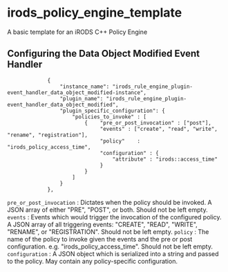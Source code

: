 # irods_policy_engine_template
A basic template for an iRODS C++ Policy Engine

## Configuring the Data Object Modified Event Handler
```
             {
                 "instance_name": "irods_rule_engine_plugin-event_handler_data_object_modified-instance",
                 "plugin_name": "irods_rule_engine_plugin-event_handler_data_object_modified",
                 "plugin_specific_configuration": {
                     "policies_to_invoke" : [
                         {    "pre_or_post_invocation" : ["post"],
                              "events" : ["create", "read", "write", "rename", "registration"],
                              "policy"    : "irods_policy_access_time",
                              "configuration" : {
                                  "attribute" : "irods::access_time"
                              }
                         }
                     ]
                 }
             },
```
`pre_or_post_invocation` : Dictates when the policy should be invoked. A JSON array of either "PRE", "POST", or both.  Should not be left empty.
`events` : Events which would trigger the invocation of the configured policy.  A JSON array of all triggering events: "CREATE", "READ", "WRITE", "RENAME", or "REGISTRATION".  Should not be left empty.
`policy` : The name of the policy to invoke given the events and the pre or post configuration.  e.g. "irods_policy_access_time".  Should not be left empty.
`configuration` : A JSON object which is serialized into a string and passed to the policy.  May contain any policy-specific configuration.
